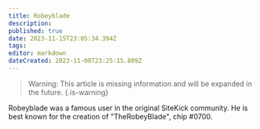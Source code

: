 ```yaml
---
title: Robeyblade
description: 
published: true
date: 2023-11-15T23:05:34.394Z
tags: 
editor: markdown
dateCreated: 2023-11-08T23:25:15.809Z
---
```


> Warning: This article is missing information and will be expanded in the future.
{.is-warning}

Robeyblade was a famous user in the original SiteKick community. He is best known for the creation of "TheRobeyBlade", chip #0700.